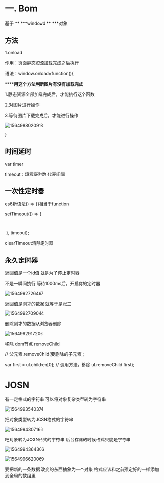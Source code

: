 # ​一.	Bom

基于  ** ***windowd ** ***对象

## 方法

1.onload

作用：页面静态资源加载完成之后执行

语法：window.onload=function(){

******用这个方法判断图片有没有加载完成**

1.静态资源全部加载完成后，才能执行这个函数

2.对图片进行操作

3.等待图片下载完成后，才能进行操作

![1564988020918](C:\Users\HP\AppData\Roaming\Typora\typora-user-images\1564988020918.png)

}

## 时间延时

var timer

timeout：填写毫秒数  代表间隔

## 一次性定时器

es6新语法() => {}相当于function

 setTimeout(() => {

​            

​        }, timeout);

clearTimeout清除定时器

## 永久定时器

返回值是一个id值  就是为了停止定时器

不是一瞬间执行 等待1000ms后，开启你的定时器

![1564992726467](C:\Users\HP\AppData\Roaming\Typora\typora-user-images\1564992726467.png)



返回值是刚才的数据  就等于是张三

![1564992709044](C:\Users\HP\AppData\Roaming\Typora\typora-user-images\1564992709044.png)



删除刚才的数据从浏览器删除

![1564992917206](C:\Users\HP\AppData\Roaming\Typora\typora-user-images\1564992917206.png)

移除  dom节点  removeChild

// 父元素.removeChild(要删除的子元素);

var first = ul.children[0];
// 调用方法，移除
ul.removeChild(first);

# JOSN

有一定格式的字符串  可以将对象复杂类型转为字符串

![1564993540374](C:\Users\HP\AppData\Roaming\Typora\typora-user-images\1564993540374.png)

把对象类型转为JOSN格式的字符串

![1564994307166](C:\Users\HP\AppData\Roaming\Typora\typora-user-images\1564994307166.png)

吧对象转为JOSN格式的字符串  后台存储的时候格式只能是字符串



![1564994364306](C:\Users\HP\AppData\Roaming\Typora\typora-user-images\1564994364306.png)

![1564996620069](C:\Users\HP\AppData\Roaming\Typora\typora-user-images\1564996620069.png)

要把新的一条数据 改变的东西抽象为一个对象 格式应该和之前预定好的一样添加到全局的数组里